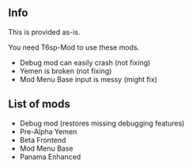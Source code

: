 ## Info
 This is provided as-is.
 
 You need T6sp-Mod to use these mods.
 
- Debug mod can easily crash (not fixing)
- Yemen is broken (not fixing)
- Mod Menu Base input is messy (might fix)

## List of mods

- Debug mod (restores missing debugging features)
- Pre-Alpha Yemen
- Beta Frontend
- Mod Menu Base
- Panama Enhanced
